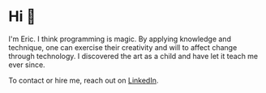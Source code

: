 # Hi 👋

I'm Eric. I think programming is magic. By applying knowledge and technique, one can exercise their creativity and will to affect change through technology. I discovered the art as a child and have let it teach me ever since.

To contact or hire me, reach out on [LinkedIn](https://www.linkedin.com/in/eric-seibt/).
